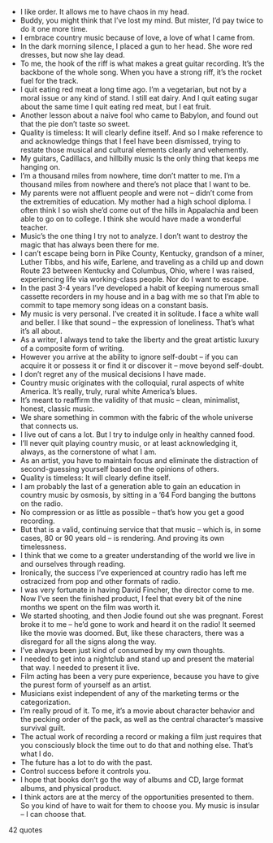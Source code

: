  - I like order. It allows me to have chaos in my head.
 - Buddy, you might think that I’ve lost my mind. But mister, I’d pay twice to do it one more time.
 - I embrace country music because of love, a love of what I came from.
 - In the dark morning silence, I placed a gun to her head. She wore red dresses, but now she lay dead.
 - To me, the hook of the riff is what makes a great guitar recording. It’s the backbone of the whole song. When you have a strong riff, it’s the rocket fuel for the track.
 - I quit eating red meat a long time ago. I’m a vegetarian, but not by a moral issue or any kind of stand. I still eat dairy. And I quit eating sugar about the same time I quit eating red meat, but I eat fruit.
 - Another lesson about a naive fool who came to Babylon, and found out that the pie don’t taste so sweet.
 - Quality is timeless: It will clearly define itself. And so I make reference to and acknowledge things that I feel have been dismissed, trying to restate those musical and cultural elements clearly and vehemently.
 - My guitars, Cadillacs, and hillbilly music Is the only thing that keeps me hanging on.
 - I’m a thousand miles from nowhere, time don’t matter to me. I’m a thousand miles from nowhere and there’s not place that I want to be.
 - My parents were not affluent people and were not – didn’t come from the extremities of education. My mother had a high school diploma. I often think I so wish she’d come out of the hills in Appalachia and been able to go on to college. I think she would have made a wonderful teacher.
 - Music’s the one thing I try not to analyze. I don’t want to destroy the magic that has always been there for me.
 - I can’t escape being born in Pike County, Kentucky, grandson of a miner, Luther Tibbs, and his wife, Earlene, and traveling as a child up and down Route 23 between Kentucky and Columbus, Ohio, where I was raised, experiencing life via working-class people. Nor do I want to escape.
 - In the past 3-4 years I’ve developed a habit of keeping numerous small cassette recorders in my house and in a bag with me so that I’m able to commit to tape memory song ideas on a constant basis.
 - My music is very personal. I’ve created it in solitude. I face a white wall and beller. I like that sound – the expression of loneliness. That’s what it’s all about.
 - As a writer, I always tend to take the liberty and the great artistic luxury of a composite form of writing.
 - However you arrive at the ability to ignore self-doubt – if you can acquire it or possess it or find it or discover it – move beyond self-doubt.
 - I don’t regret any of the musical decisions I have made.
 - Country music originates with the colloquial, rural aspects of white America. It’s really, truly, rural white America’s blues.
 - It’s meant to reaffirm the validity of that music – clean, minimalist, honest, classic music.
 - We share something in common with the fabric of the whole universe that connects us.
 - I live out of cans a lot. But I try to indulge only in healthy canned food.
 - I’ll never quit playing country music, or at least acknowledging it, always, as the cornerstone of what I am.
 - As an artist, you have to maintain focus and eliminate the distraction of second-guessing yourself based on the opinions of others.
 - Quality is timeless: It will clearly define itself.
 - I am probably the last of a generation able to gain an education in country music by osmosis, by sitting in a ’64 Ford banging the buttons on the radio.
 - No compression or as little as possible – that’s how you get a good recording.
 - But that is a valid, continuing service that that music – which is, in some cases, 80 or 90 years old – is rendering. And proving its own timelessness.
 - I think that we come to a greater understanding of the world we live in and ourselves through reading.
 - Ironically, the success I’ve experienced at country radio has left me ostracized from pop and other formats of radio.
 - I was very fortunate in having David Fincher, the director come to me. Now I’ve seen the finished product, I feel that every bit of the nine months we spent on the film was worth it.
 - We started shooting, and then Jodie found out she was pregnant. Forest broke it to me – he’d gone to work and heard it on the radio! It seemed like the movie was doomed. But, like these characters, there was a disregard for all the signs along the way.
 - I’ve always been just kind of consumed by my own thoughts.
 - I needed to get into a nightclub and stand up and present the material that way. I needed to present it live.
 - Film acting has been a very pure experience, because you have to give the purest form of yourself as an artist.
 - Musicians exist independent of any of the marketing terms or the categorization.
 - I’m really proud of it. To me, it’s a movie about character behavior and the pecking order of the pack, as well as the central character’s massive survival guilt.
 - The actual work of recording a record or making a film just requires that you consciously block the time out to do that and nothing else. That’s what I do.
 - The future has a lot to do with the past.
 - Control success before it controls you.
 - I hope that books don’t go the way of albums and CD, large format albums, and physical product.
 - I think actors are at the mercy of the opportunities presented to them. So you kind of have to wait for them to choose you. My music is insular – I can choose that.

42 quotes